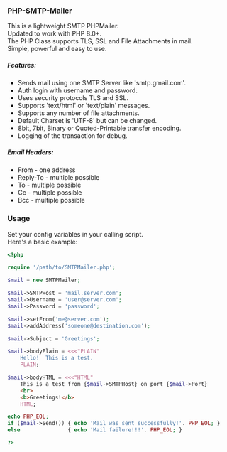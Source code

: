 ### PHP-SMTP-Mailer
This is a lightweight SMTP PHPMailer.<br>
Updated to work with PHP 8.0+.<br>
The PHP Class supports TLS, SSL and File Attachments in mail.<br>
Simple, powerful and easy to use.

##### Features:
* Sends mail using one SMTP Server like 'smtp.gmail.com'.
* Auth login with username and password.
* Uses security protocols TLS and SSL.
* Supports 'text/html' or 'text/plain' messages.
* Supports any number of file attachments.
* Default Charset is 'UTF-8' but can be changed.
* 8bit, 7bit, Binary or Quoted-Printable transfer encoding.
* Logging of the transaction for debug.

##### Email Headers:
* From     - one address
* Reply-To - multiple possible
* To  - multiple possible
* Cc  - multiple possible
* Bcc - multiple possible

### Usage
Set your config variables in your calling script.<br>
Here's a basic example:
```php
<?php

require '/path/to/SMTPMailer.php';

$mail = new SMTPMailer;

$mail->SMTPHost = 'mail.server.com';
$mail->Username = 'user@server.com';
$mail->Password = 'password';

$mail->setFrom('me@server.com');
$mail->addAddress('someone@destination.com');

$mail->Subject = 'Greetings';

$mail->bodyPlain = <<<"PLAIN"
	Hello!  This is a test.
	PLAIN;

$mail->bodyHTML = <<<"HTML"
	This is a test from {$mail->SMTPHost} on port {$mail->Port}
	<br>
	<b>Greetings!</b>
	HTML;

echo PHP_EOL;
if ($mail->Send()) { echo 'Mail was sent successfully!'. PHP_EOL; }
else               { echo 'Mail failure!!!'. PHP_EOL; }

?>
```
